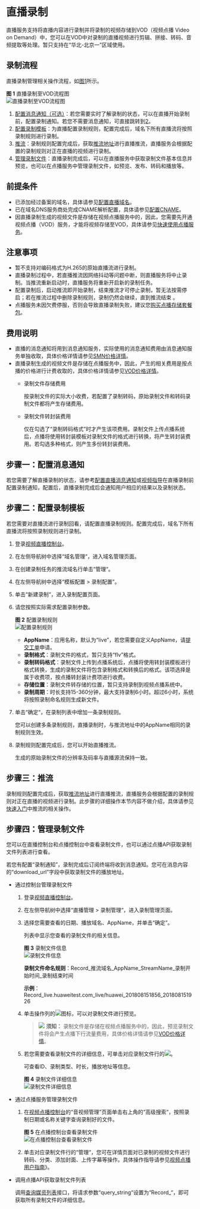 # 直播录制<a name="live010006"></a>

直播服务支持将直播内容进行录制并将录制的视频存储到VOD（视频点播 Video on Demand）中，您可以在VOD中对录制的直播视频进行剪辑、拼接、转码、音频提取等处理。暂只支持在“华北-北京一”区域使用。

## 录制流程<a name="section13422175911414"></a>

直播录制管理相关操作流程，如[图1](#fig10775176165115)所示。

**图 1**  直播录制至VOD流程图<a name="fig10775176165115"></a>  
![](figures/直播录制至VOD流程图.png "直播录制至VOD流程图")

1.  [配置消息通知（可选）](#section13330152141320)：若您需要实时了解录制的状态，可以在直播开始录制前，配置录制通知。若您不需要消息通知，可直接跳转到[2](#li1235910237132)。
2.  <a name="li1235910237132"></a>[配置录制模板](#section19658102215144)：为直播配置录制规则，配置完成后，域名下所有直播流将按照录制规则进行录制。
3.  [推流](#section0782322163112)：录制规则配置完成后，获取[推流地址](拼接推流地址.md)进行直播推流，直播服务会根据配置的录制规则对正在直播的视频进行录制。
4.  [管理录制文件](#section18880152891418)：直播录制完成后，可以在直播服务中获取录制文件基本信息并预览，也可以在点播服务中管理录制文件，如预览、发布、转码和播放等。

## 前提条件<a name="section530014382817"></a>

-   已添加经过备案的域名，具体请参见[配置直播域名](添加域名.md)。
-   已在域名DNS服务商处完成CNAME解析配置，具体请参见[配置CNAME](配置CNAME.md)。
-   因直播录制生成的视频文件是存储在视频点播服务中的，因此，您需要先开通视频点播（VOD）服务，才能将视频存储至VOD，具体请参见[快速使用点播服务](https://support.huaweicloud.com/qs-vod/vod020001.html)。

## 注意事项<a name="section185592331132"></a>

-   暂不支持对编码格式为H.265的原始直播流进行录制。
-   直播录制过程中，若直播推流因网络抖动等问题中断，则直播服务将中止录制。当推流重新启动时，直播服务将重新开启新的录制任务。
-   配置录制后，启动推流即开始录制，结束推流才可停止录制，暂无法按需停启；若在推流过程中删除录制规则，录制仍然会继续，直到推流结束 。
-   点播服务未因欠费停服，否则会导致直播录制失败，建议您[购买点播存储套餐包](https://account.huaweicloud.com/usercenter/#/buyservice/commonCloud?pkgCode=vod)。

## 费用说明<a name="section91671545205015"></a>

-   直播的消息通知将用到消息通知服务，实际使用的消息通知费用由消息通知服务单独收取，具体价格详情请参见[SMN价格详情](https://www.huaweicloud.com/pricing.html?tab=detail#/smn)。
-   直播录制生成的视频文件是存储在点播服务中，因此，产生的相关费用是按点播的价格进行计费收取的，具体价格详情请参见[VOD价格详情](https://www.huaweicloud.com/pricing.html?tab=detail#/vod)。
    -   录制文件存储费用

        按录制文件的实际大小收费，若配置了录制转码，原始录制文件和转码录制文件都将产生存储费用。

    -   录制文件转封装费用

        仅在勾选了“录制转码格式”时才产生该项费用。录制文件上传点播系统后，点播将使用转封装模板对录制文件的格式进行转换，将产生转封装费用。若勾选多种格式，则产生多份转封装费用。



## 步骤一：配置消息通知<a name="section13330152141320"></a>

若您需要了解直播录制的状态，请参考[配置直播消息通知](配置消息通知.md)或[视频指导](https://bbs.huaweicloud.com/videos/d5f05b5bb22c47dd8fb3217a2c74d6d1)在直播录制前配置录制通知，配置后，直播录制完成后会通知用户相应的结果以及录制状态。

## 步骤二：配置录制模板<a name="section19658102215144"></a>

若您需要对直播流进行录制回看，请配置直播录制规则。配置完成后，域名下所有直播流将按照录制规则进行录制。

1.  登录[视频直播控制台](https://console.huaweicloud.com/live)。
2.  在左侧导航树中选择“域名管理“，进入域名管理页面。
3.  在创建录制任务的推流域名行单击“管理“。
4.  在左侧导航树中选择“模板配置 \> 录制配置”。
5.  单击“新建录制“，进入录制配置页面。
6.  请您按照实际需求配置录制参数。

    **图 2**  配置录制规则<a name="fig1772671118"></a>  
    ![](figures/配置录制规则.png "配置录制规则")

    -   **AppName**：应用名称，默认为“live”，若您需要自定义AppName，请[提交工单](https://console.huaweicloud.com/ticket/?#/ticketindex/business?productTypeId=ffb4ebf5fb094bc6aef0129c276ce42e)申请。
    -   **录制格式**：录制文件的格式，暂只支持“flv”格式。
    -   **录制转码格式**：录制文件上传到点播系统后，点播将使用转封装模板进行格式转换，生成的录制文件将包含录制格式和转换后的格式。该项选择是属于收费项，按点播转封装计费项进行收费。
    -   **存储位置**：录制文件转存储的位置，暂只支持录制到视频点播系统中。
    -   **录制周期**：时长支持15-360分钟，最大支持录制6小时。超过6小时，系统将按照录制命名规则生成新文件。

7.  单击“确定“，在录制列表中增加一条录制规则。

    您可以创建多条录制规则，直播录制时，与推流地址中的AppName相同的录制规则生效。

8.  录制规则配置完成后，您可以开始直播推流。

    生成的原始录制文件的分辨率及码率与直播源流保持一致。


## 步骤三：推流<a name="section0782322163112"></a>

录制规则配置完成后，获取[推流地址](拼接推流地址.md)进行直播推流，直播服务会根据配置的录制规则对正在直播的视频进行录制。此步骤的详细操作本节内容不做介绍，具体请参见[快速入门](https://support.huaweicloud.com/qs-live/live020004.html)中推流的相关操作。

## 步骤四：管理录制文件<a name="section18880152891418"></a>

您可以在直播控制台和点播控制台中查看录制文件，也可以通过点播API获取录制文件列表进行查看。

若您有配置“录制通知”，录制完成后订阅终端将收到消息通知。您可在消息内容的“download\_url”字段中获取录制文件的播放地址。

-   通过控制台管理录制文件
    1.  登录[视频直播控制台](https://console.huaweicloud.com/live)。
    2.  在左侧导航树中选择“直播管理 \> 录制管理“，进入录制管理页面。
    3.  选择您需要查看的日期、播放域名、AppName，并单击“确定”。

        列表中显示您查看的录制文件的相关信息。

        **图 3**  录制文件信息<a name="fig234816272115"></a>  
        ![](figures/录制文件信息.png "录制文件信息")

        **录制文件命名规则**：Record\_推流域名\_AppName\_StreamName\_录制开始时间\_录制结束时间

        **示例**：Record\_live.huaweitest.com\_live/huawei\_201808151856\_201808151926

    4.  单击操作列的![](figures/播放.png)图标，可以对录制文件进行预览。

        >![](public_sys-resources/icon-notice.gif) **须知：** 
        >录制文件是存储在视频点播服务中的，因此，预览录制文件将会产生点播下行流量费用，具体价格详情请参见[VOD价格详情](https://www.huaweicloud.com/pricing.html?tab=detail#/vod)。

    5.  若您需要查看录制文件的详细信息，可单击对应录制文件行的![](figures/查看-0.png)。

        可查看ID、录制类型、时长，播放地址等信息。

        **图 4**  录制文件详细信息<a name="fig15221934716"></a>  
        ![](figures/录制文件详细信息.png "录制文件详细信息")


-   通过点播服务管理录制文件
    1.  在[视频点播控制台](https://console.huaweicloud.com/vod)的“音视频管理”页面单击右上角的“高级搜索“，按照录制日期或名称关键字查询录制好的文件。

        **图 5**  在点播控制台查看录制文件<a name="fig12474142516216"></a>  
        ![](figures/在点播控制台查看录制文件.png "在点播控制台查看录制文件")

    2.  单击对应录制文件行的“管理“，您可在详情页面对已录制的视频文件进行转码、分类、添加封面、上传字幕等操作。具体操作指导请参见[视频点播用户指南](https://support.huaweicloud.com/usermanual-vod/vod010010.html)》。

-   调用点播API获取录制文件列表

    调用[查询媒资列表](https://support.huaweicloud.com/api-vod/vod_04_0203.html)接口，将请求参数“query\_string“设置为“Record\_“，即可获取所有录制文件的详细信息。


